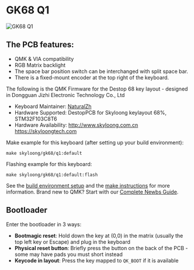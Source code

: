 # GK68 Q1

![GK68 Q1](https://i.imgur.com/zJC3aMY.jpeg)

## The PCB features:
* QMK & VIA compatibility
* RGB Matrix backlight
* The space bar position switch can be interchanged with split space bar.
* There is a fixed-mount encoder at the top right of the keyboard.


The following is the QMK Firmware for the Destop 68 key layout -  designed in Dongguan Jizhi Electronic Technology Co., Ltd

* Keyboard Maintainer: [NaturalZh](https://github.com/NaturalZh)
* Hardware Supported: DestopPCB for Skyloong keylayout 68%, STM32F103C8T6
* Hardware Availability: http://www.skyloong.com.cn  https://skyloongtech.com

Make example for this keyboard (after setting up your build environment):

    make skyloong/gk68/q1:default

Flashing example for this keyboard:

    make skyloong/gk68/q1:default:flash

See the [build environment setup](https://docs.qmk.fm/#/getting_started_build_tools) and the [make instructions](https://docs.qmk.fm/#/getting_started_make_guide) for more information. Brand new to QMK? Start with our [Complete Newbs Guide](https://docs.qmk.fm/#/newbs).

## Bootloader

Enter the bootloader in 3 ways:

* **Bootmagic reset**: Hold down the key at (0,0) in the matrix (usually the top left key or Escape) and plug in the keyboard
* **Physical reset button**: Briefly press the button on the back of the PCB - some may have pads you must short instead
* **Keycode in layout**: Press the key mapped to `QK_BOOT` if it is available
